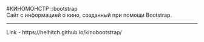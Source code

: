 #КИНОМОНСТР ::bootstrap
<br/>
Сайт с информацией о кино, созданный при помощи Bootstrap.
<br/>
<hr/>
Link - https://helhitch.github.io/kinobootstrap/
